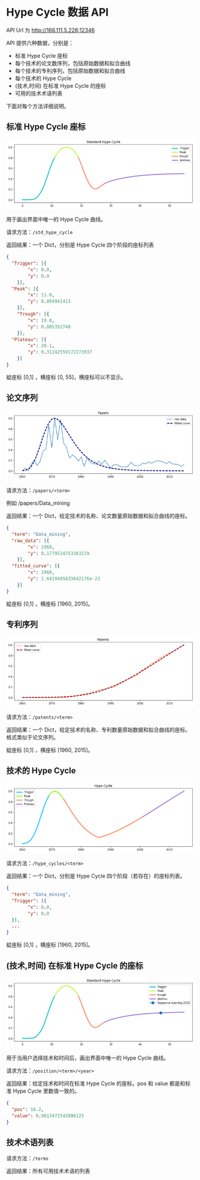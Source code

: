 # Hype Cycle 数据 API

API Url 为 http://166.111.5.228:12346

API 提供六种数据，分别是：

- 标准 Hype Cycle 座标
- 每个技术的论文数序列，包括原始数据和拟合曲线
- 每个技术的专利序列，包括原始数据和拟合曲线
- 每个技术的 Hype Cycle
- (技术,时间) 在标准 Hype Cycle 的座标
- 可用的技术术语列表

下面对每个方法详细说明。



## 标准 Hype Cycle 座标

![std_hype_cycle](./images/std_hype_cycle.png)

用于画出界面中唯一的 Hype Cycle 曲线。

请求方法：`/std_hype_cycle`

返回结果：一个 Dict，分别是 Hype Cycle 四个阶段的座标列表

```json
{
  "Trigger": [{
		"x": 0.0, 
		"y": 0.0
	}],
  "Peak": [{
		"x": 11.0, 
		"y": 0.804941413
	}],
	"Trough": [{
		"x": 19.0, 
		"y": 0.805352748
	}],
  "Plateau": [{
		"x": 28.1, 
		"y": 0.31242559172273937
	}]
}
```

緃座标 [0,1] ，横座标 [0, 55]，横座标可以不显示。



## 论文序列

![papers](./images/papers.png)

请求方法：`/papers/<term>`

例如 /papers/Data_mining

返回结果：一个 Dict，给定技术的名称、论文数量原始数据和拟合曲线的座标。

```json
{
  "term": "Data_mining",
  "raw_data": [{
		"x": 1960, 
		"y": 0.1779534753363229
	}], 
  "fitted_curve": [{
		"x": 1960, 
		"y": 1.6419485833642176e-23
	}]
}
```

緃座标 [0,1] ，横座标 [1960, 2015]。



## 专利序列

![patents](./images/patents.png)

请求方法：`/patents/<term>`

返回结果：一个 Dict，给定技术的名称、专利数量原始数据和拟合曲线的座标。格式类似于论文序列。

緃座标 [0,1] ，横座标 [1960, 2015]。



## 技术的 Hype Cycle

![hype_cycle](./images/hype_cycle.png)

请求方法：`/hype_cycles/<term>`

返回结果：一个 Dict，分别是 Hype Cycle 四个阶段（若存在）的座标列表。

```json
{
  "term": "Data_mining",
  "Trigger": [{
		"x": 0.0, 
		"y": 0.0
  }],
  ...
}
```

緃座标 [0,1] ，横座标 [1960, 2015]。



## (技术,时间) 在标准 Hype Cycle 的座标

![position](./images/position.png)

用于当用户选择技术和时间后，画出界面中唯一的 Hype Cycle 曲线。

请求方法：`/position/<term>/<year>`

返回结果：给定技术和时间在标准 Hype Cycle 的座标。pos 和 value 都是和标准 Hype Cycle 里数值一致的。

```json
{
  "pos": 16.2, 
  "value": 0.9813471542086125
}
```



## 技术术语列表

请求方法：`/terms`

返回结果：所有可用技术术语的列表
